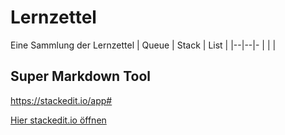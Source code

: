 # Lernzettel
Eine Sammlung der Lernzettel
| Queue | Stack | List |
|--|--|-
|  |  |

## Super Markdown Tool
https://stackedit.io/app#
<!--stackedit_data:
eyJoaXN0b3J5IjpbLTE3MDMwMTU0NSwxNjkxMjU5NzddfQ==
-->
[Hier stackedit.io öffnen](https://stackedit.io/app#providerId=githubWorkspace&owner=INFOGruppeC&repo=Lernzettel&branch=main)
